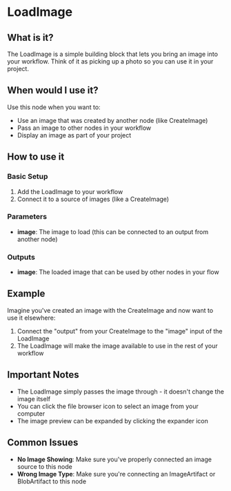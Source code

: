 # LoadImage

## What is it?

The LoadImage is a simple building block that lets you bring an image into your workflow. Think of it as picking up a photo so you can use it in your project.

## When would I use it?

Use this node when you want to:

- Use an image that was created by another node (like CreateImage)
- Pass an image to other nodes in your workflow
- Display an image as part of your project

## How to use it

### Basic Setup

1. Add the LoadImage to your workflow
1. Connect it to a source of images (like a CreateImage)

### Parameters

- **image**: The image to load (this can be connected to an output from another node)

### Outputs

- **image**: The loaded image that can be used by other nodes in your flow

## Example

Imagine you've created an image with the CreateImage and now want to use it elsewhere:

1. Connect the "output" from your CreateImage to the "image" input of the LoadImage
1. The LoadImage will make the image available to use in the rest of your workflow

## Important Notes

- The LoadImage simply passes the image through - it doesn't change the image itself
- You can click the file browser icon to select an image from your computer
- The image preview can be expanded by clicking the expander icon

## Common Issues

- **No Image Showing**: Make sure you've properly connected an image source to this node
- **Wrong Image Type**: Make sure you're connecting an ImageArtifact or BlobArtifact to this node
